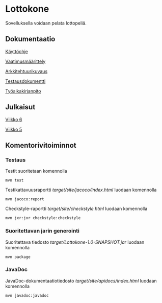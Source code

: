 # Lottokone

Sovelluksella voidaan pelata lottopeliä.

## Dokumentaatio

[Käyttöohje](dokumentaatio/kayttoohje.md)

[Vaatimusmäärittely](dokumentaatio/vaatimusmaarittely.md)

[Arkkitehtuurikuvaus](dokumentaatio/arkkitehtuuri.md)

[Testausdokumentti](dokumentaatio/testaus.md)

[Työaikakirjanpito](dokumentaatio/tyoaikakirjanpito.md)

## Julkaisut

[Viikko 6](https://github.com/kukaan/ot-harjoitustyo/releases/tag/viikko6)

[Viikko 5](https://github.com/kukaan/ot-harjoitustyo/releases/tag/viikko5)

## Komentorivitoiminnot

### Testaus
Testit suoritetaan komennolla
```
mvn test
```

Testikattavuusraportti _target/site/jacoco/index.html_ luodaan komennolla
```
mvn jacoco:report
```

Checkstyle-raportti _target/site/checkstyle.html_ luodaan komennolla
```
mvn jxr:jxr checkstyle:checkstyle
```

### Suoritettavan jarin generointi

Suoritettava tiedosto _target/Lottokone-1.0-SNAPSHOT.jar_ luodaan komennolla
```
mvn package
```

### JavaDoc

JavaDoc-dokumentaatiotiedosto _target/site/apidocs/index.html_ luodaan komennolla
```
mvn javadoc:javadoc
```
